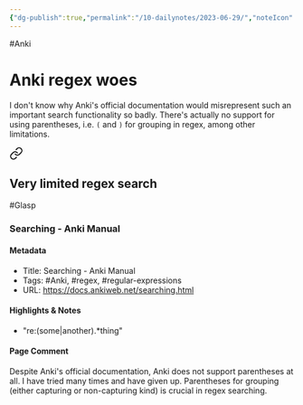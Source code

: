 ```yaml
---
{"dg-publish":true,"permalink":"/10-dailynotes/2023-06-29/","noteIcon":"2","created":"","updated":""}
---
```


#Anki 
# Anki regex woes

I don't know why Anki's official documentation would misrepresent such an important search functionality so badly. There's actually no support for using parentheses, i.e. `(` and `)` for grouping in regex, among other limitations.


<div class="transclusion internal-embed is-loaded"><a class="markdown-embed-link" href="/anki/#very-limited-regex-search" aria-label="Open link"><svg xmlns="http://www.w3.org/2000/svg" width="24" height="24" viewBox="0 0 24 24" fill="none" stroke="currentColor" stroke-width="2" stroke-linecap="round" stroke-linejoin="round" class="svg-icon lucide-link"><path d="M10 13a5 5 0 0 0 7.54.54l3-3a5 5 0 0 0-7.07-7.07l-1.72 1.71"></path><path d="M14 11a5 5 0 0 0-7.54-.54l-3 3a5 5 0 0 0 7.07 7.07l1.71-1.71"></path></svg></a><div class="markdown-embed">



## Very limited regex search

#Glasp 
### Searching - Anki Manual

#### Metadata
- Title: Searching - Anki Manual
- Tags: #Anki, #regex, #regular-expressions
- URL: https://docs.ankiweb.net/searching.html
#### Highlights & Notes
- "re:(some|another).*thing"
#### Page Comment
Despite Anki's official documentation, Anki does not support parentheses at all. I have tried many times and have given up. Parentheses for grouping (either capturing or non-capturing kind) is crucial in regex searching.

</div></div>
